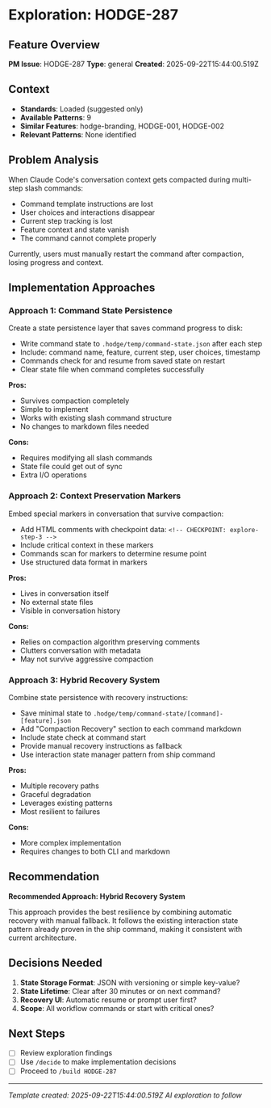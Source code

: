 # Exploration: HODGE-287

## Feature Overview
**PM Issue**: HODGE-287
**Type**: general
**Created**: 2025-09-22T15:44:00.519Z

## Context
- **Standards**: Loaded (suggested only)
- **Available Patterns**: 9
- **Similar Features**: hodge-branding, HODGE-001, HODGE-002
- **Relevant Patterns**: None identified

## Problem Analysis
When Claude Code's conversation context gets compacted during multi-step slash commands:
- Command template instructions are lost
- User choices and interactions disappear
- Current step tracking is lost
- Feature context and state vanish
- The command cannot complete properly

Currently, users must manually restart the command after compaction, losing progress and context.

## Implementation Approaches

### Approach 1: Command State Persistence
Create a state persistence layer that saves command progress to disk:
- Write command state to `.hodge/temp/command-state.json` after each step
- Include: command name, feature, current step, user choices, timestamp
- Commands check for and resume from saved state on restart
- Clear state file when command completes successfully

**Pros:**
- Survives compaction completely
- Simple to implement
- Works with existing slash command structure
- No changes to markdown files needed

**Cons:**
- Requires modifying all slash commands
- State file could get out of sync
- Extra I/O operations

### Approach 2: Context Preservation Markers
Embed special markers in conversation that survive compaction:
- Add HTML comments with checkpoint data: `<!-- CHECKPOINT: explore-step-3 -->`
- Include critical context in these markers
- Commands scan for markers to determine resume point
- Use structured data format in markers

**Pros:**
- Lives in conversation itself
- No external state files
- Visible in conversation history

**Cons:**
- Relies on compaction algorithm preserving comments
- Clutters conversation with metadata
- May not survive aggressive compaction

### Approach 3: Hybrid Recovery System
Combine state persistence with recovery instructions:
- Save minimal state to `.hodge/temp/command-state/[command]-[feature].json`
- Add "Compaction Recovery" section to each command markdown
- Include state check at command start
- Provide manual recovery instructions as fallback
- Use interaction state manager pattern from ship command

**Pros:**
- Multiple recovery paths
- Graceful degradation
- Leverages existing patterns
- Most resilient to failures

**Cons:**
- More complex implementation
- Requires changes to both CLI and markdown

## Recommendation
**Recommended Approach: Hybrid Recovery System**

This approach provides the best resilience by combining automatic recovery with manual fallback. It follows the existing interaction state pattern already proven in the ship command, making it consistent with current architecture.

## Decisions Needed
1. **State Storage Format**: JSON with versioning or simple key-value?
2. **State Lifetime**: Clear after 30 minutes or on next command?
3. **Recovery UI**: Automatic resume or prompt user first?
4. **Scope**: All workflow commands or start with critical ones?

## Next Steps
- [ ] Review exploration findings
- [ ] Use `/decide` to make implementation decisions
- [ ] Proceed to `/build HODGE-287`

---
*Template created: 2025-09-22T15:44:00.519Z*
*AI exploration to follow*

